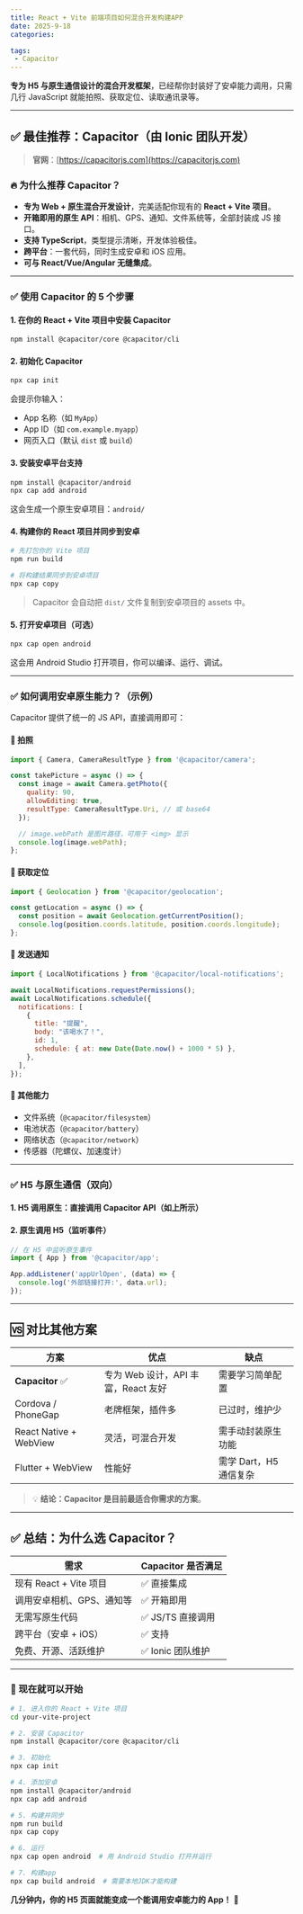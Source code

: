 ```yaml
---
title: React + Vite 前端项目如何混合开发构建APP
date: 2025-9-18
categories:

tags:
 - Capacitor
---
```


**专为 H5 与原生通信设计的混合开发框架**，已经帮你封装好了安卓能力调用，只需几行 JavaScript 就能拍照、获取定位、读取通讯录等。

---

## ✅ 最佳推荐：**Capacitor**（由 Ionic 团队开发）

> **官网**：[https://capacitorjs.com](https://capacitorjs.com)

### 🔥 为什么推荐 Capacitor？

- **专为 Web + 原生混合开发设计**，完美适配你现有的 **React + Vite 项目**。
- **开箱即用的原生 API**：相机、GPS、通知、文件系统等，全部封装成 JS 接口。
- **支持 TypeScript**，类型提示清晰，开发体验极佳。
- **跨平台**：一套代码，同时生成安卓和 iOS 应用。
- **可与 React/Vue/Angular 无缝集成**。

---

### ✅ 使用 Capacitor 的 5 个步骤

#### 1. 在你的 React + Vite 项目中安装 Capacitor

```bash
npm install @capacitor/core @capacitor/cli
```

#### 2. 初始化 Capacitor

```bash
npx cap init
```

会提示你输入：
- App 名称（如 `MyApp`）
- App ID（如 `com.example.myapp`）
- 网页入口（默认 `dist` 或 `build`）

#### 3. 安装安卓平台支持

```bash
npm install @capacitor/android
npx cap add android
```

这会生成一个原生安卓项目：`android/`

#### 4. 构建你的 React 项目并同步到安卓

```bash
# 先打包你的 Vite 项目
npm run build

# 将构建结果同步到安卓项目
npx cap copy
```

> Capacitor 会自动把 `dist/` 文件复制到安卓项目的 assets 中。

#### 5. 打开安卓项目（可选）

```bash
npx cap open android
```

这会用 Android Studio 打开项目，你可以编译、运行、调试。

---

### ✅ 如何调用安卓原生能力？（示例）

Capacitor 提供了统一的 JS API，直接调用即可：

#### 📸 拍照

```js
import { Camera, CameraResultType } from '@capacitor/camera';

const takePicture = async () => {
  const image = await Camera.getPhoto({
    quality: 90,
    allowEditing: true,
    resultType: CameraResultType.Uri, // 或 base64
  });

  // image.webPath 是图片路径，可用于 <img> 显示
  console.log(image.webPath);
};
```

#### 📍 获取定位

```js
import { Geolocation } from '@capacitor/geolocation';

const getLocation = async () => {
  const position = await Geolocation.getCurrentPosition();
  console.log(position.coords.latitude, position.coords.longitude);
};
```

#### 🔔 发送通知

```js
import { LocalNotifications } from '@capacitor/local-notifications';

await LocalNotifications.requestPermissions();
await LocalNotifications.schedule({
  notifications: [
    {
      title: "提醒",
      body: "该喝水了！",
      id: 1,
      schedule: { at: new Date(Date.now() + 1000 * 5) },
    },
  ],
});
```

#### 📱 其他能力
- 文件系统（`@capacitor/filesystem`）
- 电池状态（`@capacitor/battery`）
- 网络状态（`@capacitor/network`）
- 传感器（陀螺仪、加速度计）

---

### ✅ H5 与原生通信（双向）

#### 1. H5 调用原生：直接调用 Capacitor API（如上所示）

#### 2. 原生调用 H5（监听事件）

```js
// 在 H5 中监听原生事件
import { App } from '@capacitor/app';

App.addListener('appUrlOpen', (data) => {
  console.log('外部链接打开:', data.url);
});
```

---

## 🆚 对比其他方案

| 方案 | 优点 | 缺点 |
|------|------|------|
| **Capacitor** ✅ | 专为 Web 设计，API 丰富，React 友好 | 需要学习简单配置 |
| Cordova / PhoneGap | 老牌框架，插件多 | 已过时，维护少 |
| React Native + WebView | 灵活，可混合开发 | 需手动封装原生功能 |
| Flutter + WebView | 性能好 | 需学 Dart，H5 通信复杂 |

> 💡 **结论：Capacitor 是目前最适合你需求的方案**。

---

## ✅ 总结：为什么选 Capacitor？

| 需求 | Capacitor 是否满足 |
|------|------------------|
| 现有 React + Vite 项目 | ✅ 直接集成 |
| 调用安卓相机、GPS、通知等 | ✅ 开箱即用 |
| 无需写原生代码 | ✅ JS/TS 直接调用 |
| 跨平台（安卓 + iOS） | ✅ 支持 |
| 免费、开源、活跃维护 | ✅ Ionic 团队维护 |

---

### 🚀 现在就可以开始

```bash
# 1. 进入你的 React + Vite 项目
cd your-vite-project

# 2. 安装 Capacitor
npm install @capacitor/core @capacitor/cli

# 3. 初始化
npx cap init

# 4. 添加安卓
npm install @capacitor/android
npx cap add android

# 5. 构建并同步
npm run build
npx cap copy

# 6. 运行
npx cap open android  # 用 Android Studio 打开并运行

# 7. 构建app
npx cap build android  # 需要本地JDK才能构建  
```

**几分钟内，你的 H5 页面就能变成一个能调用安卓能力的 App！** 🎉
